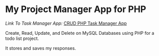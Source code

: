 # My Project Manager App for PHP
_Link To Task Manager App:_ [CRUD PHP Task Manager App](https://project-manager-app-php.herokuapp.com/)

Create, Read, Update, and Delete on MySQL Databases using PHP for a todo list project.

It stores and saves my responses.
